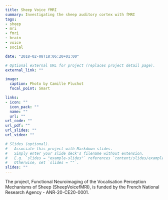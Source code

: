 ```yaml
---
title: Sheep Voice fMRI
summary: Investigating the sheep auditory cortex with fMRI
tags:
- sheep
- mri
- fmri
- brain
- voice
- social

date: "2018-02-08T18:06:20+01:00"

# Optional external URL for project (replaces project detail page).
external_link: ""

image:
  caption: Photo by Camille Pluchot
  focal_point: Smart

links:
- icon: ""
  icon_pack: ""
  name: ""
  url: ""
url_code: ""
url_pdf: ""
url_slides: ""
url_video: ""

# Slides (optional).
#   Associate this project with Markdown slides.
#   Simply enter your slide deck's filename without extension.
#   E.g. `slides = "example-slides"` references `content/slides/example-slides.md`.
#   Otherwise, set `slides = ""`.
slides: ""
---
```

The project, Functional Neuroimaging of the Vocalisation Perception Mechanisms of Sheep (SheepVoicefMRI), is funded by the French National Research Agency - ANR-20-CE20-0001.